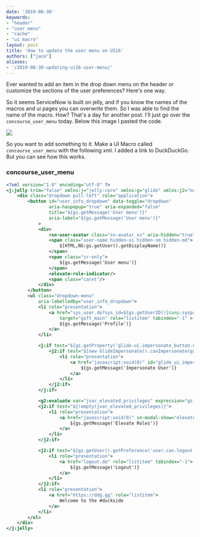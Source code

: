 ```yaml
---
date: '2019-08-30'
keywords:
- "header"
- "user menu"
- "cache"
- "ui macro"
layout: post
title: 'How to update the user menu on UI16'
authors: ["jace"]
aliases:
- '/2019-08-30-updating-ui16-user-menu/'
---
```


Ever wanted to add an item in the drop down menu on the header or
customize the sections of the user preferences?  Here's one way.

So it seems ServiceNow is built on jelly, and if you know the names of the 
macros and ui pages you can overwrite them.  So I was able to find the name 
of the macro.  How?  That's a day for another post.  I'll just go over the
`concourse_user_menu` today.  Below this image I pasted the code.

![](/uploads/2019-08-30-updating-ui16-user-menu.png)

So you want to add something to it.  Make a UI Macro called `concourse_user_menu`
with the following xml.  I added a link to DuckDuckGo.  But you can see how
this works.

### concourse_user_menu

```xml
<?xml version="1.0" encoding="utf-8" ?>
<j:jelly trim="false" xmlns:j="jelly:core" xmlns:g="glide" xmlns:j2="null" xmlns:g2="glide">
	<div class="dropdown pull-left" role="application">
		<button id="user_info_dropdown" data-toggle="dropdown"
				aria-haspopup="true" aria-expanded="false"
				title="${gs.getMessage('User menu')}"
				aria-label="${gs.getMessage('User menu')}"
			>
			<div>
				<sn-user-avatar class="sn-avatar_xs" aria-hidden="true" disable-popover="true" profile="{avatar: '$[gs.getUser().getAvatar()]', initials: '$[gs.getUser().getInitials()]', userID: '$[gs.getUserID()]'}" enable-presence="true" />
				<span class="user-name hidden-xs hidden-sm hidden-md">
					$[HTML,NG:gs.getUser().getDisplayName()]
				</span>
				<span class="sr-only">
					${gs.getMessage('User menu')}
				</span>
				<elevate-role-indicator/>
				<span class="caret"/>
			</div>
		</button>
		<ul class="dropdown-menu"
			aria-labelledby="user_info_dropdown">
			<li role="presentation">
				<a href="sys_user.do?sys_id=${gs.getUserID()}&amp;sysparm_view=ess"
					target="gsft_main" role="listitem" tabindex="-1" >
					${gs.getMessage('Profile')}
				</a>
			</li>

			<j:if test="${gs.getProperty('glide.ui.impersonate_button.enable')}">
				<j2:if test="$[new GlideImpersonate().canImpersonate(gs.getUserID())]">
					<li role="presentation">
						<a href="javascript:void(0)" id="glide_ui_impersonator" sn-modal-show="impersonate" role="listitem" tabindex="-1">
							${gs.getMessage('Impersonate User')}
						</a>
					</li>
				</j2:if>
			</j:if>

			<g2:evaluate var="jvar_elevated_privileges" expression="gs.getSession().getAvailableElevatedRoles()" />
			<j2:if test="${!empty(jvar_elevated_privileges)}">
				<li role="presentation">
					<a href="javascript:void(0)" sn-modal-show="elevateRoles" role="listitem" tabindex="-1">
						${gs.getMessage('Elevate Roles')}
					</a>
				</li>
			</j2:if>

			<j2:if test="$[gs.getUser().getPreference('user.can.logout') == 'true']">
				<li role="presentation">
					<a href="logout.do" role="listitem" tabindex="-1">
						${gs.getMessage('Logout')}
					</a>
				</li>
			</j2:if>
			<li role="presentation">
				<a href="https://ddg.gg" role="listitem">
					Welcome to the #duckside
				</a>
			</li>
		</ul>
	</div>
</j:jelly>
```